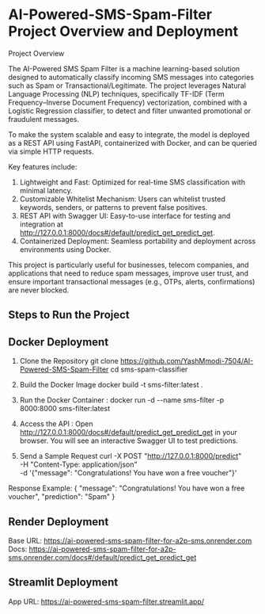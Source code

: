 # AI-Powered-SMS-Spam-Filter Project Overview and Deployment 
Project Overview

The AI-Powered SMS Spam Filter is a machine learning-based solution designed to automatically classify incoming SMS messages into categories such as Spam or Transactional/Legitimate. The project leverages Natural Language Processing (NLP) techniques, specifically TF-IDF (Term Frequency–Inverse Document Frequency) vectorization, combined with a Logistic Regression classifier, to detect and filter unwanted promotional or fraudulent messages.

To make the system scalable and easy to integrate, the model is deployed as a REST API using FastAPI, containerized with Docker, and can be queried via simple HTTP requests.

Key features include:

1. Lightweight and Fast: Optimized for real-time SMS classification with minimal latency.
2. Customizable Whitelist Mechanism: Users can whitelist trusted keywords, senders, or patterns to prevent false positives.
3. REST API with Swagger UI: Easy-to-use interface for testing and integration at http://127.0.0.1:8000/docs#/default/predict_get_predict_get.
4. Containerized Deployment: Seamless portability and deployment across environments using Docker.

This project is particularly useful for businesses, telecom companies, and applications that need to reduce spam messages, improve user trust, and ensure important transactional messages (e.g., OTPs, alerts, confirmations) are never blocked.

## Steps to Run the Project 
## Docker Deployment

1. Clone the Repository
git clone https://github.com/YashMmodi-7504/AI-Powered-SMS-Spam-Filter
cd sms-spam-classifier

2. Build the Docker Image
docker build -t sms-filter:latest .

3. Run the Docker Container :
docker run -d --name sms-filter -p 8000:8000 sms-filter:latest

4. Access the API :
Open http://127.0.0.1:8000/docs#/default/predict_get_predict_get
 in your browser.
You will see an interactive Swagger UI to test predictions.

5. Send a Sample Request
curl -X POST "http://127.0.0.1:8000/predict" \
-H "Content-Type: application/json" \
-d '{"message": "Congratulations! You have won a free voucher"}'

 Response Example:
{
  "message": "Congratulations! You have won a free voucher",
  "prediction": "Spam"
}

## Render Deployment
Base URL: https://ai-powered-sms-spam-filter-for-a2p-sms.onrender.com
Docs: https://ai-powered-sms-spam-filter-for-a2p-sms.onrender.com/docs#/default/predict_get_predict_get

## Streamlit Deployment
App URL: https://ai-powered-sms-spam-filter.streamlit.app/
